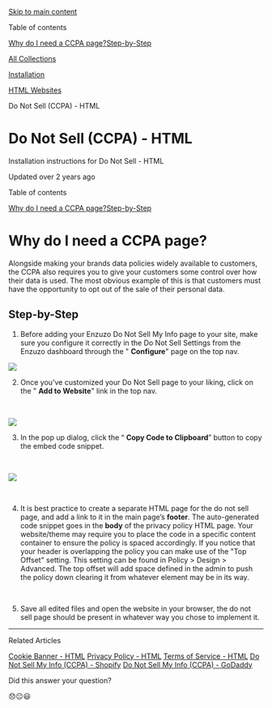 [Skip to main content](https://help.enzuzo.com/en/articles/6561212-do-not-sell-ccpa-html#main-content)

Table of contents

[Why do I need a CCPA page?](https://help.enzuzo.com/en/articles/6561212-do-not-sell-ccpa-html#h_2aba9cfd42)[Step-by-Step](https://help.enzuzo.com/en/articles/6561212-do-not-sell-ccpa-html#h_cbeb839506)

[All Collections](https://help.enzuzo.com/en/)

[Installation](https://help.enzuzo.com/en/collections/3138708-installation)

[HTML Websites](https://help.enzuzo.com/en/collections/3138756-html-websites)

Do Not Sell (CCPA) - HTML

# Do Not Sell (CCPA) - HTML

Installation instructions for Do Not Sell - HTML

Updated over 2 years ago

Table of contents

[Why do I need a CCPA page?](https://help.enzuzo.com/en/articles/6561212-do-not-sell-ccpa-html#h_2aba9cfd42)[Step-by-Step](https://help.enzuzo.com/en/articles/6561212-do-not-sell-ccpa-html#h_cbeb839506)

# Why do I need a CCPA page?

Alongside making your brands data policies widely available to customers, the CCPA also requires you to give your customers some control over how their data is used. The most obvious example of this is that customers must have the opportunity to opt out of the sale of their personal data.

## Step-by-Step

1. Before adding your Enzuzo Do Not Sell My Info page to your site, make sure you configure it correctly in the Do Not Sell Settings from the Enzuzo dashboard through the " **Configure**" page on the top nav.



[![](https://downloads.intercomcdn.com/i/o/587662941/4a7ff7991b57fd169055302f/9CB6035E-9279-4223-8B04-5C71F5D3EEB6.jpeg?expires=1756594800&signature=b9dcea6abe1a82370181102fbe8f5f13582bd985bc1fdee3725d8f133441ec0c&req=cSggEM98lIVeFb4f3HP0gFEdDpcxCx1Too7dmI5FoN9KV5x1CZyUHf5NB5r%2F%0AmyY%3D%0A)](https://downloads.intercomcdn.com/i/o/587662941/4a7ff7991b57fd169055302f/9CB6035E-9279-4223-8B04-5C71F5D3EEB6.jpeg?expires=1756594800&signature=b9dcea6abe1a82370181102fbe8f5f13582bd985bc1fdee3725d8f133441ec0c&req=cSggEM98lIVeFb4f3HP0gFEdDpcxCx1Too7dmI5FoN9KV5x1CZyUHf5NB5r%2F%0AmyY%3D%0A)

2. Once you’ve customized your Do Not Sell page to your liking, click on the " **Add to Website**" link in the top nav.

​



[![](https://downloads.intercomcdn.com/i/o/587663411/c81e0109c9f4c513f247ddb9/C9F8BF82-EC79-47D4-843F-720201162BF8.jpeg?expires=1756594800&signature=4daa2d4b76a1d942c6437047a499aa003ad8bd6d0c0e488c4240b63a010cf0bf&req=cSggEM99mYBeFb4f3HP0gMTS1tqRR2jdPuFGUrDBWgZ9P3XUFv2vXdrnxNXO%0AL1E%3D%0A)](https://downloads.intercomcdn.com/i/o/587663411/c81e0109c9f4c513f247ddb9/C9F8BF82-EC79-47D4-843F-720201162BF8.jpeg?expires=1756594800&signature=4daa2d4b76a1d942c6437047a499aa003ad8bd6d0c0e488c4240b63a010cf0bf&req=cSggEM99mYBeFb4f3HP0gMTS1tqRR2jdPuFGUrDBWgZ9P3XUFv2vXdrnxNXO%0AL1E%3D%0A)

3. In the pop up dialog, click the “ **Copy Code to Clipboard**” button to copy the embed code snippet.

​



[![](https://downloads.intercomcdn.com/i/o/581013881/c755e52f9cbb26162f4313fc/Screen+Shot+2022-09-15+at+11.28.48+AM.png?expires=1756594800&signature=d06e63defcaebd00bea58c0de5c79f15f76be5cda4bebb10f524cba445c63c90&req=cSgmFsh9lYleFb4f3HP0gHQBld7925NTtVgyTgbkBIW9pEaKPfDHHJaiE8FN%0Af4M%3D%0A)](https://downloads.intercomcdn.com/i/o/581013881/c755e52f9cbb26162f4313fc/Screen+Shot+2022-09-15+at+11.28.48+AM.png?expires=1756594800&signature=d06e63defcaebd00bea58c0de5c79f15f76be5cda4bebb10f524cba445c63c90&req=cSgmFsh9lYleFb4f3HP0gHQBld7925NTtVgyTgbkBIW9pEaKPfDHHJaiE8FN%0Af4M%3D%0A)





​

4. It is best practice to create a separate HTML page for the do not sell page, and add a link to it in the main page’s **footer**. The auto-generated code snippet goes in the **body** of the privacy policy HTML page. Your website/theme may require you to place the code in a specific content container to ensure the policy is spaced accordingly. If you notice that your header is overlapping the policy you can make use of the "Top Offset" setting. This setting can be found in Policy > Design > Advanced. The top offset will add space defined in the admin to push the policy down clearing it from whatever element may be in its way.

​

5. Save all edited files and open the website in your browser, the do not sell page should be present in whatever way you chose to implement it.


* * *

Related Articles

[Cookie Banner - HTML](https://help.enzuzo.com/en/articles/5578313-cookie-banner-html) [Privacy Policy - HTML](https://help.enzuzo.com/en/articles/5578517-privacy-policy-html) [Terms of Service - HTML](https://help.enzuzo.com/en/articles/5578518-terms-of-service-html) [Do Not Sell My Info (CCPA) - Shopify](https://help.enzuzo.com/en/articles/5884040-do-not-sell-my-info-ccpa-shopify) [Do Not Sell My Info (CCPA) - GoDaddy](https://help.enzuzo.com/en/articles/5884091-do-not-sell-my-info-ccpa-godaddy)

Did this answer your question?

😞😐😃